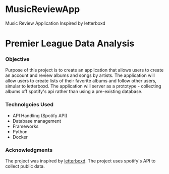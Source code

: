 # MusicReviewApp
Music Review Application Inspired by letterboxd

# Premier League Data Analysis

### Objective

Purpose of this project is to create an application that allows users to create an account and review albums and songs by artists. The application will allow users to create lists of their favorite albums and follow other users, simular to letterboxd. The application will server as a prototype - collecting albums off spotify's api rather than using a pre-existing database.

### Technolgoies Used 

- API Handling (Spotify API)
- Database management
- Frameworks
- Python
- Docker

### Acknowledgments

The project was inspired by [letterboxd]([https://github.com/oluwatosin17](https://letterboxd.com/)). The project uses spotify's API to collect public data.
